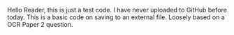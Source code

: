 Hello Reader, 
this is just a test code. 
I have never uploaded to GitHub before today. 
This is a basic code on saving to an external file. 
Loosely based on a OCR Paper 2 question.
